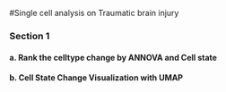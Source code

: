 #Single cell analysis on Traumatic brain injury
### Section 1
#### a. Rank the celltype change by ANNOVA and Cell state
#### b. Cell State Change Visualization with UMAP
